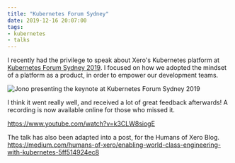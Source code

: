```yaml
---
title: "Kubernetes Forum Sydney"
date: 2019-12-16 20:07:00
tags:
- kubernetes
- talks
---
```

I recently had the privilege to speak about Xero's Kubernetes platform at [Kubernetes Forum Sydney 2019](https://events.linuxfoundation.org/events/kubernetes-forum-sydney-2019/). I focused on how we adopted the mindset of a platform as a product, in order to empower our development teams.

![Jono presenting the keynote at Kubernetes Forum Sydney 2019](/images/jono-speaking-k8s-forum.jpg)

I think it went really well, and received a lot of great feedback afterwards! A recording is now available online for those who missed it.

<link rel="stylesheet" href="/embed/lite-yt-embed.css" />

<script src="/embed/lite-yt-embed.js"></script>

<lite-youtube videoid="k3CLW8siogE"></lite-youtube>

<https://www.youtube.com/watch?v=k3CLW8siogE>

The talk has also been adapted into a post, for the Humans of Xero Blog. <https://medium.com/humans-of-xero/enabling-world-class-engineering-with-kubernetes-5ff514924ec8>
